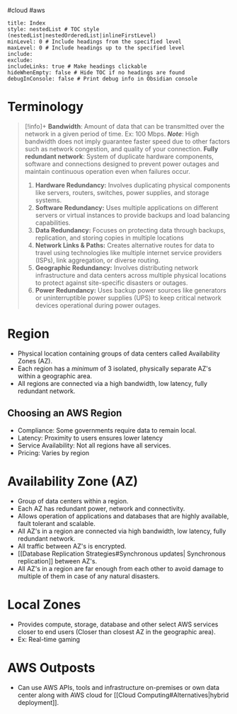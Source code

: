#cloud #aws
```table-of-contents
title: Index
style: nestedList # TOC style (nestedList|nestedOrderedList|inlineFirstLevel)
minLevel: 0 # Include headings from the specified level
maxLevel: 0 # Include headings up to the specified level
include: 
exclude: 
includeLinks: true # Make headings clickable
hideWhenEmpty: false # Hide TOC if no headings are found
debugInConsole: false # Print debug info in Obsidian console
```
# Terminology
>[!info]+
>**Bandwidth**: Amount of data that can be transmitted over the network in a given period of time. Ex: 100 Mbps.
>***Note***: High bandwidth does not imply guarantee faster speed due to other factors such as network congestion,  and quality of your connection.
>**Fully redundant network**: System of duplicate hardware components, software and connections designed to prevent power outages and maintain continuous operation even when failures occur.
>	1.  **Hardware Redundancy:** Involves duplicating physical components like servers, routers, switches, power supplies, and storage systems.
>	2. **Software Redundancy:** Uses multiple applications on different servers or virtual instances to provide backups and load balancing capabilities.
>	3. **Data Redundancy:** Focuses on protecting data through backups, replication, and storing copies in multiple locations
>	4.  **Network Links & Paths:** Creates alternative routes for data to travel using technologies like multiple internet service providers (ISPs), link aggregation, or diverse routing.
>	5. **Geographic Redundancy:** Involves distributing network infrastructure and data centers across multiple physical locations to protect against site-specific disasters or outages.
>	6. **Power Redundancy:** Uses backup power sources like generators or uninterruptible power supplies (UPS) to keep critical network devices operational during power outages.

# Region
+ Physical location containing groups of data centers called Availability Zones (AZ).
+ Each region has a *minimum* of 3 isolated, physically separate AZ's within a geographic area.
+ All regions are connected via a high bandwidth, low latency, fully redundant network.
## Choosing an AWS Region
+ Compliance: Some governments require data to remain local.
+ Latency: Proximity to users ensures lower latency
+ Service Availability: Not all regions have all services.
+ Pricing: Varies by region

# Availability Zone (AZ)
+ Group of data centers within a region.
+ Each AZ has redundant power, network and connectivity.
+ Allows operation of applications and databases that are highly available, fault tolerant and scalable.
+ All AZ's in a region are connected via high bandwidth, low latency, fully redundant network.
+ All traffic between AZ's is encrypted.
+ [[Database Replication Strategies#Synchronous updates| Synchronous replication]] between AZ's.
+ All AZ's in a region are far enough from each other to avoid damage to multiple of them in case of any natural disasters.
# Local Zones
+ Provides compute, storage, database and other select  AWS services closer to end users (Closer than closest AZ in the geographic area).
+ Ex: Real-time gaming
# AWS Outposts
+ Can use AWS APIs, tools and infrastructure on-premises or own data center along with AWS cloud for  [[Cloud Computing#Alternatives|hybrid deployment]].